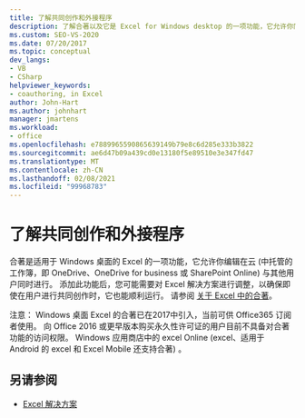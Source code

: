 ```yaml
---
title: 了解共同创作和外接程序
description: 了解合著以及它是 Excel for Windows desktop 的一项功能，它允许你同时编辑在云中托管的工作簿和其他用户。
ms.custom: SEO-VS-2020
ms.date: 07/20/2017
ms.topic: conceptual
dev_langs:
- VB
- CSharp
helpviewer_keywords:
- coauthoring, in Excel
author: John-Hart
ms.author: johnhart
manager: jmartens
ms.workload:
- office
ms.openlocfilehash: e7889965590865639149b79e8c6d285e333b3822
ms.sourcegitcommit: ae6d47b09a439cd0e13180f5e89510e3e347fd47
ms.translationtype: MT
ms.contentlocale: zh-CN
ms.lasthandoff: 02/08/2021
ms.locfileid: "99968783"
---
```

# <a name="understand-coauthoring-and-add-ins"></a>了解共同创作和外接程序

合著是适用于 Windows 桌面的 Excel 的一项功能，它允许你编辑在云 (中托管的工作簿，即 OneDrive、OneDrive for business 或 SharePoint Online) 与其他用户同时进行。 添加此功能后，您可能需要对 Excel 解决方案进行调整，以确保即使在用户进行共同创作时，它也能顺利运行。 请参阅 [关于 Excel 中的合著](/office/vba/excel/concepts/about-coauthoring-in-excel)。

注意： Windows 桌面 Excel 的合著已在2017中引入，当前可供 Office365 订阅者使用。 向 Office 2016 或更早版本购买永久性许可证的用户目前不具备对合著功能的访问权限。 Windows 应用商店中的 excel Online (excel、适用于 Android 的 excel 和 Excel Mobile 还支持合著) 。

## <a name="see-also"></a>另请参阅
- [Excel 解决方案](./excel-solutions.md)
